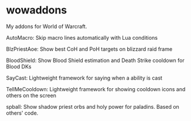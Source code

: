 wowaddons
=========

My addons for World of Warcraft.

AutoMacro: Skip macro lines automatically with Lua conditions

BlzPriestAoe: Show best CoH and PoH targets on blizzard raid frame

BloodShield: Show Blood Shield estimation and Death Strike cooldown for Blood DKs

SayCast: Lightweight framework for saying when a ability is cast

TellMeCooldown: Lightweight framework for showing cooldown icons and others on the screen

spball: Show shadow priest orbs and holy power for paladins. Based on others' code.

